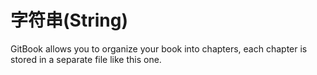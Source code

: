 # 字符串(String)

GitBook allows you to organize your book into chapters, each chapter is stored in a separate file like this one.

